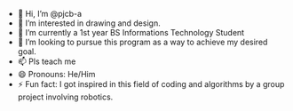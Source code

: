 - 👋 Hi, I’m @pjcb-a
- 👀 I’m interested in drawing and design.
- 🌱 I’m currently a 1st year BS Informations Technology Student
- 💞️ I’m looking to pursue this program as a way to achieve my desired goal.
- 📫 Pls teach me
- 😄 Pronouns: He/Him
- ⚡ Fun fact: I got inspired in this field of coding and algorithms by a group project involving robotics.

<!---
pjcb-a/pjcb-a is a ✨ special ✨ repository because its `README.md` (this file) appears on your GitHub profile.
You can click the Preview link to take a look at your changes.
--->
